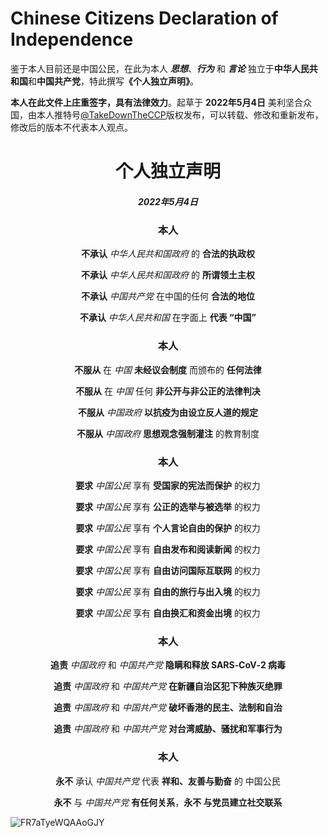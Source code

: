 # Chinese Citizens Declaration of Independence
<p>鉴于本人目前还是中国公民，在此为本人 <i><b>思想</b></i>、<i><b>行为</b></i> 和 <i><b>言论</b></i> 独立于<b>中华人民共和国</b>和<b>中国共产党</b>，特此撰写<b>《个人独立声明》</b>。 </p>  
<p><b>本人在此文件上庄重签字，具有法律效力</b>。起草于 <b>2022年5月4日</b> 美利坚合众国，由本人推特号<a href="https://twitter.com/TakeDownTheCCP">@TakeDownTheCCP</a>版权发布，可以转载、修改和重新发布，修改后的版本不代表本人观点。</p>
<div align="center">
  <h1>个人独立声明</h1>
  <h5>2022年5月4日</h5>
  <h3>本人</h3>
  <p><b>不承认</b> <i>中华人民共和国政府</i> 的 <b>合法的执政权</b></p>
  <p><b>不承认</b> <i>中华人民共和国政府</i> 的 <b>所谓领土主权</b></p>
  <p><b>不承认</b> <i>中国共产党</i> 在中国的任何 <b>合法的地位</b></p>
  <p><b>不承认</b> <i>中华人民共和国</i> 在字面上 <b>代表 “中国”</b></p>
  <h3>本人</h3>
  <p><b>不服从</b> 在 <i>中国</i> <b>未经议会制度</b> 而颁布的 <b>任何法律</b></p>
  <p><b>不服从</b> 在 <i>中国</i> 任何 <b>非公开与非公正的法律判决</b></p>
  <p><b>不服从</b> <i>中国政府</i> <b>以抗疫为由设立反人道的规定</b></p>
  <p><b>不服从</b> <i>中国政府</i>  <b>思想观念强制灌注</b> 的教育制度</p>
  <h3>本人</h3>
  <p><b>要求</b> <i>中国公民</i> 享有 <b>受国家的宪法而保护</b> 的权力</p>
  <p><b>要求</b> <i>中国公民</i> 享有 <b>公正的选举与被选举</b> 的权力</p>
  <p><b>要求</b> <i>中国公民</i> 享有 <b>个人言论自由的保护</b> 的权力</p>
  <p><b>要求</b> <i>中国公民</i> 享有 <b>自由发布和阅读新闻</b> 的权力</p>
  <p><b>要求</b> <i>中国公民</i> 享有 <b>自由访问国际互联网</b> 的权力</p>
  <p><b>要求</b> <i>中国公民</i> 享有 <b>自由的旅行与出入境</b> 的权力</p>
  <p><b>要求</b> <i>中国公民</i> 享有 <b>自由换汇和资金出境</b> 的权力</p>
  <h3>本人</h3>
  <p><b>追责</b> <i>中国政府</i> 和 <i>中国共产党</i> <b>隐瞒和释放 SARS‑CoV‑2 病毒</b></p>
  <p><b>追责</b> <i>中国政府</i> 和 <i>中国共产党</i> <b>在新疆自治区犯下种族灭绝罪</b></p>
  <p><b>追责</b> <i>中国政府</i> 和 <i>中国共产党</i> <b>破坏香港的民主、法制和自治</b></p>
  <p><b>追责</b> <i>中国政府</i> 和 <i>中国共产党</i> <b>对台湾威胁、骚扰和军事行为</b></p>
  <h3>本人</h3>
  <p><b>永不</b> 承认 <i>中国共产党</i> 代表 <b>祥和、友善与勤奋</b> 的 中国公民</p>
  <p><b>永不</b> 与 <i>中国共产党</i> <b>有任何关系</b>，<b>永不 与党员建立社交联系</b></p>  
</div>

![FR7aTyeWQAAoGJY](https://user-images.githubusercontent.com/105064673/167163116-d00f4533-8f09-46c4-87e2-ae40acb30e47.jpg)


